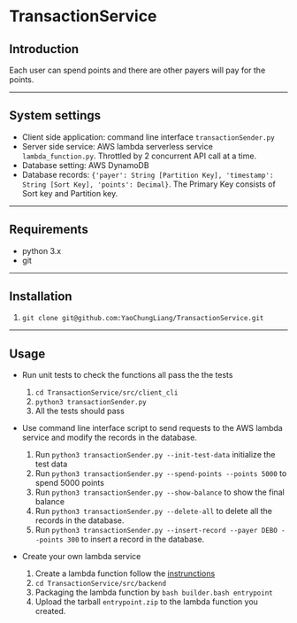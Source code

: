 # TransactionService

## Introduction
Each user can spend points and there are other payers will pay for the points.

---

## System settings
- Client side application: command line interface `transactionSender.py`
- Server side service: AWS lambda serverless service `lambda_function.py`. Throttled by 2 concurrent API call at a time.
- Database setting: AWS DynamoDB
- Database records: `{'payer': String [Partition Key], 'timestamp': String [Sort Key], 'points': Decimal}`. The Primary Key consists of Sort key and Partition key.

---

## Requirements
- python 3.x
- git

---

## Installation
1. `git clone git@github.com:YaoChungLiang/TransactionService.git`

---

## Usage
- Run unit tests to check the functions all pass the the tests
    
    1. `cd TransactionService/src/client_cli`
    2. `python3 transactionSender.py`
    3. All the tests should pass
- Use command line interface script to send requests to the AWS lambda service and modify the records in the database. 

    1. Run `python3 transactionSender.py --init-test-data` initialize the test data
    2. Run `python3 transactionSender.py --spend-points --points 5000` to spend 5000 points
    3. Run `python3 transactionSender.py --show-balance` to show the final balance
    4. Run `python3 transactionSender.py --delete-all` to delete all the records in the database.
    5. Run `python3 transactionSender.py --insert-record --payer DEBO --points 300` to insert a record in the database.
- Create your own lambda service
    1. Create a lambda function follow the [instrunctions](https://docs.aws.amazon.com/lambda/latest/dg/getting-started.html)
    2. `cd TransactionService/src/backend`
    3. Packaging the lambda function by `bash builder.bash entrypoint`
    4. Upload the tarball `entrypoint.zip` to the lambda function you created.
